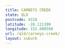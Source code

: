 ```yaml
---
title: CARNEYS CREEK
state: QLD
postcode: 4310
latitude: -28.121399
longitude: 152.600598
url: /qld/carneys-creek/
layout: suburb
---
```

